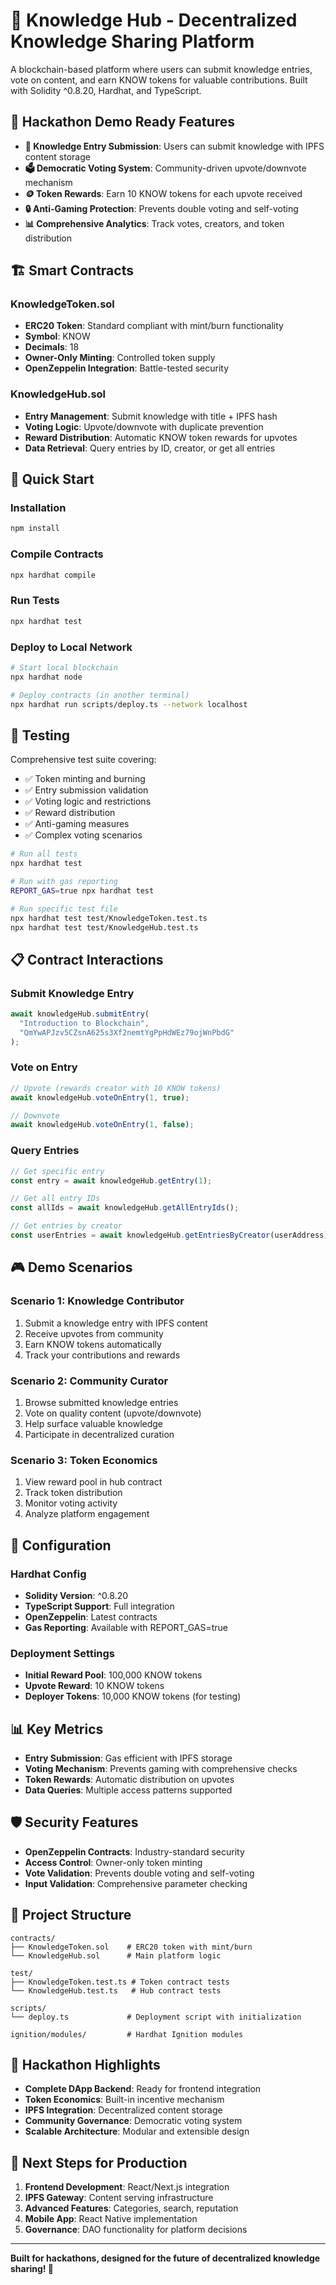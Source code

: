 # 🧠 Knowledge Hub - Decentralized Knowledge Sharing Platform

A blockchain-based platform where users can submit knowledge entries, vote on content, and earn KNOW tokens for valuable contributions. Built with Solidity ^0.8.20, Hardhat, and TypeScript.

## 🎯 Hackathon Demo Ready Features

- **📝 Knowledge Entry Submission**: Users can submit knowledge with IPFS content storage
- **🗳️ Democratic Voting System**: Community-driven upvote/downvote mechanism
- **🪙 Token Rewards**: Earn 10 KNOW tokens for each upvote received
- **🔒 Anti-Gaming Protection**: Prevents double voting and self-voting
- **📊 Comprehensive Analytics**: Track votes, creators, and token distribution

## 🏗️ Smart Contracts

### KnowledgeToken.sol
- **ERC20 Token**: Standard compliant with mint/burn functionality
- **Symbol**: KNOW
- **Decimals**: 18
- **Owner-Only Minting**: Controlled token supply
- **OpenZeppelin Integration**: Battle-tested security

### KnowledgeHub.sol
- **Entry Management**: Submit knowledge with title + IPFS hash
- **Voting Logic**: Upvote/downvote with duplicate prevention
- **Reward Distribution**: Automatic KNOW token rewards for upvotes
- **Data Retrieval**: Query entries by ID, creator, or get all entries

## 🚀 Quick Start

### Installation
```bash
npm install
```

### Compile Contracts
```bash
npx hardhat compile
```

### Run Tests
```bash
npx hardhat test
```

### Deploy to Local Network
```bash
# Start local blockchain
npx hardhat node

# Deploy contracts (in another terminal)
npx hardhat run scripts/deploy.ts --network localhost
```

## 🧪 Testing

Comprehensive test suite covering:
- ✅ Token minting and burning
- ✅ Entry submission validation
- ✅ Voting logic and restrictions
- ✅ Reward distribution
- ✅ Anti-gaming measures
- ✅ Complex voting scenarios

```bash
# Run all tests
npx hardhat test

# Run with gas reporting
REPORT_GAS=true npx hardhat test

# Run specific test file
npx hardhat test test/KnowledgeToken.test.ts
npx hardhat test test/KnowledgeHub.test.ts
```

## 📋 Contract Interactions

### Submit Knowledge Entry
```typescript
await knowledgeHub.submitEntry(
  "Introduction to Blockchain", 
  "QmYwAPJzv5CZsnA625s3Xf2nemtYgPpHdWEz79ojWnPbdG"
);
```

### Vote on Entry
```typescript
// Upvote (rewards creator with 10 KNOW tokens)
await knowledgeHub.voteOnEntry(1, true);

// Downvote
await knowledgeHub.voteOnEntry(1, false);
```

### Query Entries
```typescript
// Get specific entry
const entry = await knowledgeHub.getEntry(1);

// Get all entry IDs
const allIds = await knowledgeHub.getAllEntryIds();

// Get entries by creator
const userEntries = await knowledgeHub.getEntriesByCreator(userAddress);
```

## 🎮 Demo Scenarios

### Scenario 1: Knowledge Contributor
1. Submit a knowledge entry with IPFS content
2. Receive upvotes from community
3. Earn KNOW tokens automatically
4. Track your contributions and rewards

### Scenario 2: Community Curator
1. Browse submitted knowledge entries
2. Vote on quality content (upvote/downvote)
3. Help surface valuable knowledge
4. Participate in decentralized curation

### Scenario 3: Token Economics
1. View reward pool in hub contract
2. Track token distribution
3. Monitor voting activity
4. Analyze platform engagement

## 🔧 Configuration

### Hardhat Config
- **Solidity Version**: ^0.8.20
- **TypeScript Support**: Full integration
- **OpenZeppelin**: Latest contracts
- **Gas Reporting**: Available with REPORT_GAS=true

### Deployment Settings
- **Initial Reward Pool**: 100,000 KNOW tokens
- **Upvote Reward**: 10 KNOW tokens
- **Deployer Tokens**: 10,000 KNOW tokens (for testing)

## 📊 Key Metrics

- **Entry Submission**: Gas efficient with IPFS storage
- **Voting Mechanism**: Prevents gaming with comprehensive checks
- **Token Rewards**: Automatic distribution on upvotes
- **Data Queries**: Multiple access patterns supported

## 🛡️ Security Features

- **OpenZeppelin Contracts**: Industry-standard security
- **Access Control**: Owner-only token minting
- **Vote Validation**: Prevents double voting and self-voting
- **Input Validation**: Comprehensive parameter checking

## 📁 Project Structure

```
contracts/
├── KnowledgeToken.sol    # ERC20 token with mint/burn
└── KnowledgeHub.sol      # Main platform logic

test/
├── KnowledgeToken.test.ts # Token contract tests
└── KnowledgeHub.test.ts   # Hub contract tests

scripts/
└── deploy.ts             # Deployment script with initialization

ignition/modules/         # Hardhat Ignition modules
```

## 🎯 Hackathon Highlights

- **Complete DApp Backend**: Ready for frontend integration
- **Token Economics**: Built-in incentive mechanism
- **IPFS Integration**: Decentralized content storage
- **Community Governance**: Democratic voting system
- **Scalable Architecture**: Modular and extensible design

## 🚀 Next Steps for Production

1. **Frontend Development**: React/Next.js integration
2. **IPFS Gateway**: Content serving infrastructure  
3. **Advanced Features**: Categories, search, reputation
4. **Mobile App**: React Native implementation
5. **Governance**: DAO functionality for platform decisions

---

**Built for hackathons, designed for the future of decentralized knowledge sharing! 🌟**
